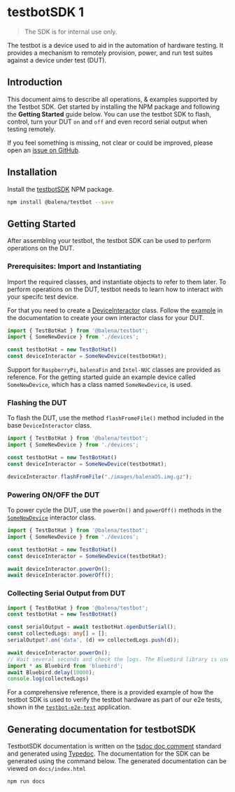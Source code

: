 # testbotSDK 1

> The SDK is for internal use only.

The testbot is a device used to aid in the automation of hardware testing. It provides a mechanism to remotely provision, power, and run test suites against a device under test (DUT).

## Introduction

This document aims to describe all operations, & examples supported by the Testbot SDK. Get started by installing the NPM package and following the **Getting Started** guide below. You can use the testbot SDK to flash, control, turn your DUT `on` and `off` and even record serial output when testing remotely. 

If you feel something is missing, not clear or could be improved, please open an [issue on GitHub](https://github.com/balena-io/testbotsdk/issues/new).


## Installation

Install the [testbotSDK](https://www.npmjs.com/package/@balena/testbot) NPM package.

```bash
npm install @balena/testbot --save
```

## Getting Started

After assembling your testbot, the testbot SDK can be used to perform operations on the DUT.

### Prerequisites: Import and Instantiating

Import the required classes, and instantiate objects to refer to them later. To perform operations on the DUT, testbot needs to learn how to interact with your specifc test device. 

For that you need to create a [DeviceInteractor](./classes/_devices_.deviceinteractor.html) class. Follow the [example](https://github.com/balena-io/testbotsdk/blob/master/lib/devices.ts) in the documentation to create your own interactor class for your DUT.

```ts
import { TestBotHat } from '@balena/testbot';
import { SomeNewDevice } from './devices';

const testbotHat = new TestBotHat()
const deviceInteractor = SomeNewDevice(testbotHat);
```

Support for `RaspberryPi`, `balenaFin` and `Intel-NUC` classes are provided as reference. For the getting started guide an example device called `SomeNewDevice`, which has a class named `SomeNewDevice`, is used.

### Flashing the DUT

To flash the DUT, use the method `flashFromeFile()` method included in the base `DeviceInteractor` class. 

```ts
import { TestBotHat } from '@balena/testbot';
import { SomeNewDevice } from './devices';

const testbotHat = new TestBotHat()
const deviceInteractor = SomeNewDevice(testbotHat);

deviceInteractor.flashFromFile("./images/balenaOS.img.gz");
```

### Powering ON/OFF the DUT

To power cycle the DUT, use the `powerOn()` and `powerOff()` methods in the [`SomeNewDevice`](https://github.com/balena-io/testbotsdk/blob/master/lib/devices.ts) interactor class.

```ts
import { TestBotHat } from '@balena/testbot';
import { SomeNewDevice } from './devices';

const testbotHat = new TestBotHat()
const deviceInteractor = SomeNewDevice(testbotHat);

await deviceInteractor.powerOn();
await deviceInteractor.powerOff();
```

### Collecting Serial Output from DUT

```ts
import { TestBotHat } from '@balena/testbot';
const testbotHat = new TestBotHat()

const serialOutput = await testbotHat.openDutSerial();
const collectedLogs: any[] = [];
serialOutput?.on('data', (d) => collectedLogs.push(d));

await deviceInteractor.powerOn();
// Wait several seconds and check the logs. The Bluebird library is used to wait.
import * as Bluebird from 'bluebird';
await Bluebird.delay(10000);
console.log(collectedLogs)
```

For a comprehensive reference, there is a provided example of how the testbot SDK is used to verify the testbot hardware as part of our e2e tests, shown in the [`testbot-e2e-test`](/test) application.

## Generating documentation for testbotSDK

TestbotSDK documentation is written on the [tsdoc doc comment](https://github.com/microsoft/tsdoc) standard and generated using [Typedoc](https://typedoc.org/). The documentation for the SDK can be generated using the command below. The generated documentation can be viewed on `docs/index.html`

```bash
npm run docs
```
